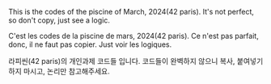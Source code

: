 This is the codes of the piscine of March, 2024(42 paris). It's not perfect, so don't copy, just see a logic.

C'est les codes de la piscine de mars, 2024(42 paris). Ce n'est pas parfait, donc, il ne faut pas copier. Just voir les logiques.

라피씬(42 paris)의 개인과제 코드들 입니다. 코드들이 완벽하지 않으니 복사, 붙여넣기 하지 마시고, 논리만 참고해주세요.
